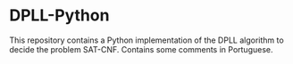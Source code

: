 # DPLL-Python
This repository contains a Python implementation of the DPLL algorithm to decide the problem SAT-CNF. Contains some comments in Portuguese.
